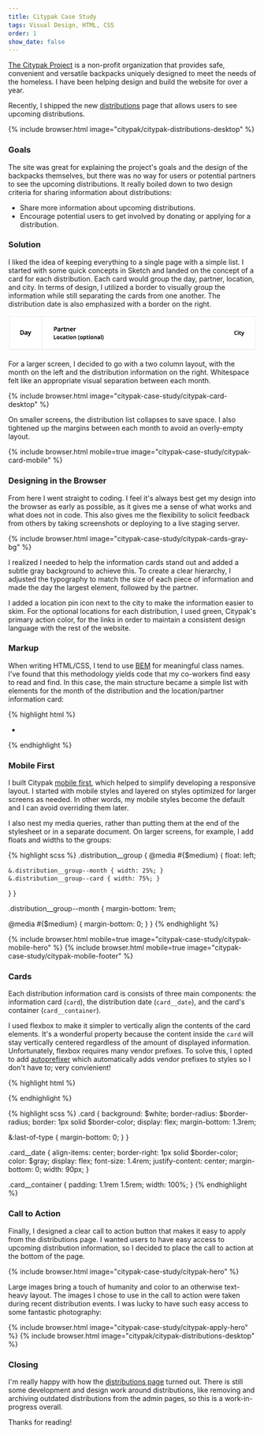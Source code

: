```yaml
---
title: Citypak Case Study
tags: Visual Design, HTML, CSS
order: 1
show_date: false
---
```


[The Citypak Project](http://www.citypak.org) is a non-profit organization that provides safe, convenient and versatile backpacks uniquely designed to meet the needs of the homeless. I have been helping design and build the website for over a year.

Recently, I shipped the new [distributions](http://citypak.org/distributions) page that allows users to see upcoming distributions.

{% include browser.html image="citypak/citypak-distributions-desktop" %}

### Goals
The site was great for explaining the project's goals and the design of the backpacks themselves, but there was no way for users or potential partners to see the upcoming distributions. It really boiled down to two design criteria for sharing information about distributions:

* Share more information about upcoming distributions.
* Encourage potential users to get involved by donating or applying for a distribution.

### Solution
I liked the idea of keeping everything to a single page with a simple list. I started with some quick concepts in Sketch and landed on the concept of a card for each distribution. Each card would group the day, partner, location, and city. In terms of design, I utilized a border to visually group the information while still separating the cards from one another. The distribution date is also emphasized with a border on the right.

![Card](/assets/images/work/citypak-case-study/citypak-card.png)

For a larger screen, I decided to go with a two column layout, with the month on the left and the distribution information on the right. Whitespace felt like an appropriate visual separation between each month.

{% include browser.html image="citypak-case-study/citypak-card-desktop" %}

On smaller screens, the distribution list collapses to save space. I also tightened up the margins between each month to avoid an overly-empty layout.

<div class="row">
{% include browser.html mobile=true image="citypak-case-study/citypak-card-mobile" %}
</div>

### Designing in the Browser
From here I went straight to coding. I feel it's always best get my design into the browser as early as possible, as it gives me a sense of what works and what does not in code. This also gives me the flexibility to solicit feedback from others by taking screenshots or deploying to a live staging server.

{% include browser.html image="citypak-case-study/citypak-cards-gray-bg" %}

I realized I needed to help the information cards stand out and added a subtle gray background to achieve this. To create a clear hierarchy, I adjusted the typography to match the size of each piece of information and made the day the largest element, followed by the partner.

I added a location pin icon next to the city to make the information easier to skim. For the optional locations for each distribution, I used green, Citypak's primary action color, for the links in order to maintain a consistent design language with the rest of the website.

### Markup
When writing HTML/CSS, I tend to use [BEM](http://adamkaplan.me/css-workshop/part-2/#naming-conventions) for meaningful class names. I've found that this methodology yields code that my co-workers find easy to read and find. In this case, the main structure became a simple list with elements for the month of the distribution and the location/partner information card:

{% highlight html %}
<ul class="distribution">
  <li class="distribution__item">
    <div class="distribution__group distribution__group--month"></div>
    <div class="distribution__group distribution__group--card"></div>
  </li>
</ul>
{% endhighlight %}

### Mobile First
I built Citypak [mobile first](http://adamkaplan.me/grid), which helped to simplify developing a responsive layout. I started with mobile styles and layered on styles optimized for larger screens as needed. In other words, my mobile styles become the default and I can avoid overriding them later.

I also nest my media queries, rather than putting them at the end of the stylesheet or in a separate document. On larger screens, for example, I add floats and widths to the groups:

{% highlight scss %}
.distribution__group {
  @media #{$medium} {
    float: left;

    &.distribution__group--month { width: 25%; }
    &.distribution__group--card { width: 75%; }
  }
}

.distribution__group--month {
  margin-bottom: 1rem;

  @media #{$medium} {
    margin-bottom: 0;
  }
}
{% endhighlight %}

<div class="row">
{% include browser.html mobile=true image="citypak-case-study/citypak-mobile-hero" %}
{% include browser.html mobile=true image="citypak-case-study/citypak-mobile-footer" %}
</div>

### Cards
Each distribution information card is consists of three main components: the information card (`card`), the distribution date (`card__date`), and the card's container (`card__container`).

I used flexbox to make it simpler to vertically align the contents of the card elements. It's a wonderful property because the content inside the `card` will stay vertically centered regardless of the amount of displayed information. Unfortunately, flexbox requires many vendor prefixes. To solve this, I opted to add [autoprefixer](https://github.com/postcss/autoprefixer) which automatically adds vendor prefixes to styles so I don't have to; very convienient!

{% highlight html %}
<div class="card">
  <div class="card__date"></div>
  <div class="card__container">
    <div class="card__header">
      <a class="card__title" href="" target="_blank"></a>
      <p class="card__location"></p>
    </div>
  </div>
</div>
{% endhighlight %}

{% highlight scss %}
.card {
  background: $white;
  border-radius: $border-radius;
  border: 1px solid $border-color;
  display: flex;
  margin-bottom: 1.3rem;

  &:last-of-type { margin-bottom: 0; }
}

.card__date {
  align-items: center;
  border-right: 1px solid $border-color;
  color: $gray;
  display: flex;
  font-size: 1.4rem;
  justify-content: center;
  margin-bottom: 0;
  width: 90px;
}

.card__container {
  padding: 1.1rem 1.5rem;
  width: 100%;
}
{% endhighlight %}

### Call to Action
Finally, I designed a clear call to action button that makes it easy to apply from the distributions page. I wanted users to have easy access to upcoming distribution information, so I decided to place the call to action at the bottom of the page.

{% include browser.html image="citypak-case-study/citypak-hero" %}

Large images bring a touch of humanity and color to an otherwise text-heavy layout. The images I chose to use in the call to action were taken during recent distribution events. I was lucky to have such easy access to some fantastic photography:

{% include browser.html image="citypak-case-study/citypak-apply-hero" %}
{% include browser.html image="citypak/citypak-distributions-desktop" %}

### Closing
I'm really happy with how the [distributions page](http://citypak.org/distributions) turned out. There is still some development and design work around distributions, like removing and archiving outdated distributions from the admin pages, so this is a work-in-progress overall.

Thanks for reading!
